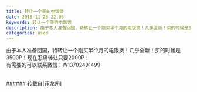 ```yaml
---
title: 转让一个美的电饭煲
date: 2018-11-28 22:05
keywords: 转让一个美的电饭煲
description: 由于本人准备回国，特转让一个刚买半个月的电饭煲！几乎全新！买的时候是3500P！现在忍痛转让只要2000P！有需要的可以联系微信：W13702491499
categories: used
---
```

<td class="t_f" id="postmessage_2373167">

由于本人准备回国，特转让一个刚买半个月的电饭煲！几乎全新！买的时候是3500P！现在忍痛转让只要2000P！<br/>
有需要的可以联系微信：W13702491499<br/>
<br/>
</td>
###### 转载自[菲龙网]